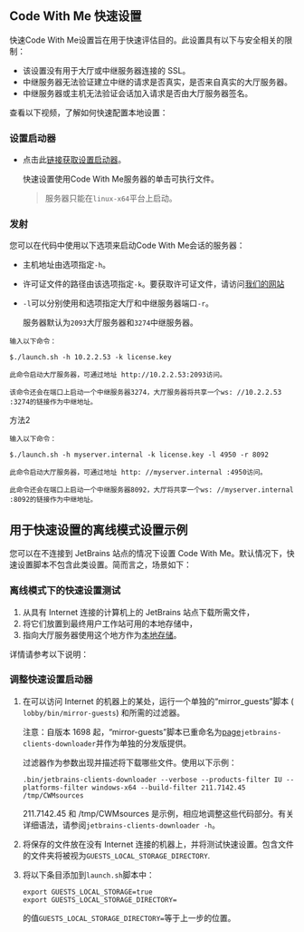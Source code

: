 ## Code With Me 快速设置

快速Code With Me设置旨在用于快速评估目的。此设置具有以下与安全相关的限制：

- 该设置没有用于大厅或中继服务器连接的 SSL。
- 中继服务器无法验证建立中继的请求是否真实，是否来自真实的大厅服务器。
- 中继服务器或主机无法验证会话加入请求是否由大厅服务器签名。

查看以下视频，了解如何快速配置本地设置：

### 设置启动器

- 点击此[链接获取设置启动器](https://www.jetbrains.com/code-with-me/on-prem/#downloads)。

  快速设置使用Code With Me服务器的单击可执行文件。

  > 服务器只能在`linux-x64`平台上启动。

### 发射

您可以在代码中使用以下选项来启动Code With Me会话的服务器：

- 主机地址由选项指定`-h`。

- 许可证文件的路径由该选项指定`-k`。要获取许可证文件，请访问[我们的网站](https://www.jetbrains.com/code-with-me/on-prem/)

- `-l`可以分别使用和选项指定大厅和中继服务器端口`-r`。

  服务器默认为`2093`大厅服务器和`3274`中继服务器。

```
输入以下命令：

$./launch.sh -h 10.2.2.53 -k license.key

此命令启动大厅服务器，可通过地址 http://10.2.2.53:2093访问。

该命令还会在端口上启动一个中继服务器3274，大厅服务器将共享一个ws: //10.2.2.53 :3274的链接作为中继地址。
```

方法2

```
输入以下命令：

$./launch.sh -h myserver.internal -k license.key -l 4950 -r 8092

此命令启动大厅服务器，可通过地址 http: //myserver.internal :4950访问。

此命令还会在端口上启动一个中继服务器8092，大厅将共享一个ws: //myserver.internal :8092的链接作为中继地址。
```

## 用于快速设置的离线模式设置示例

您可以在不连接到 JetBrains 站点的情况下设置 Code With Me。默认情况下，快速设置脚本不包含此类设置。简而言之，场景如下：

### 离线模式下的快速设置测试

1. 从具有 Internet 连接的计算机上的 JetBrains 站点下载所需文件，
2. 将它们放置到最终用户工作站可用的本地存储中，
3. 指向大厅服务器使用这个地方作为[本地存储](https://www.jetbrains.com/help/cwm/guest-local-storage-setup.html)。

详情请参考以下说明：

### 调整快速设置启动器

1. 在可以访问 Internet 的机器上的某处，运行一个单独的“mirror_guests”脚本 ( `lobby/bin/mirror-guests`) 和所需的过滤器。

   注意：自版本 1698 起，“mirror-guests”脚本已重命名为[page](https://www.jetbrains.com/code-with-me/on-prem/)`jetbrains-clients-downloader`并作为单独的分发版提供。

   过滤器作为参数出现并描述将下载哪些文件。使用以下示例：

   `.bin/jetbrains-clients-downloader --verbose --products-filter IU --platforms-filter windows-x64 --build-filter 211.7142.45 /tmp/CWMsources`

   211.7142.45 和 /tmp/CWMsources 是示例，相应地调整这些代码部分。有关详细语法，请参阅`jetbrains-clients-downloader -h`。

2. 将保存的文件放在没有 Internet 连接的机器上，并将测试快速设置。包含文件的文件夹将被视为`GUESTS_LOCAL_STORAGE_DIRECTORY`.

3. 将以下条目添加到`launch.sh`脚本中：

   ```none
   export GUESTS_LOCAL_STORAGE=true
   export GUESTS_LOCAL_STORAGE_DIRECTORY=
   ```

   

   的值`GUESTS_LOCAL_STORAGE_DIRECTORY=`等于上一步的位置。